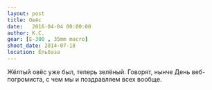 ```yaml
---
layout: post
title: Овёс
date:   2016-04-04 00:00:00
author: К.С.
gear: [E-300 , 35mm macro]
shoot_date: 2014-07-18
location: Ёльбаза
---
```


Жёлтый овёс уже был, теперь зелёный. Говорят, нынче День веб-погромиста, с чем мы и поздравляем всех вообще.
